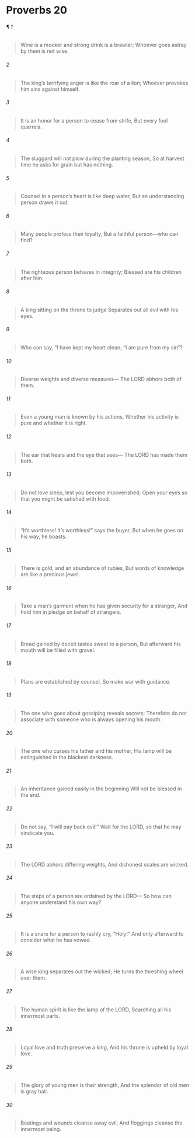 # Proverbs 20
###### ¶ 1
> Wine is a mocker and strong drink is a brawler;
> Whoever goes astray by them is not wise.
###### 2
> The king’s terrifying anger is like the roar of a lion;
> Whoever provokes him sins against himself.
###### 3
> It is an honor for a person to cease from strife,
> But every fool quarrels.
###### 4
> The sluggard will not plow during the planting season,
> So at harvest time he asks for grain but has nothing.
###### 5
> Counsel in a person’s heart is like deep water,
> But an understanding person draws it out.
###### 6
> Many people profess their loyalty,
> But a faithful person—who can find?
###### 7
> The righteous person behaves in integrity;
> Blessed are his children after him.
###### 8
> A king sitting on the throne to judge
> Separates out all evil with his eyes.
###### 9
> Who can say, “I have kept my heart clean;
> “I am pure from my sin”?
###### 10
> Diverse weights and diverse measures—
> The LORD abhors both of them.
###### 11
> Even a young man is known by his actions,
> Whether his activity is pure and whether it is right.
###### 12
> The ear that hears and the eye that sees—
> The LORD has made them both.
###### 13
> Do not love sleep, lest you become impoverished;
> Open your eyes so that you might be satisfied with food.
###### 14
> “It’s worthless! It’s worthless!” says the buyer,
> But when he goes on his way, he boasts.
###### 15
> There is gold, and an abundance of rubies,
> But words of knowledge are like a precious jewel.
###### 16
> Take a man’s garment when he has given security for a stranger,
> And hold him in pledge on behalf of strangers.
###### 17
> Bread gained by deceit tastes sweet to a person,
> But afterward his mouth will be filled with gravel.
###### 18
> Plans are established by counsel,
> So make war with guidance.
###### 19
> The one who goes about gossiping reveals secrets;
> Therefore do not associate with someone who is always opening his mouth.
###### 20
> The one who curses his father and his mother,
> His lamp will be extinguished in the blackest darkness.
###### 21
> An inheritance gained easily in the beginning
> Will not be blessed in the end.
###### 22
> Do not say, “I will pay back evil!”
> Wait for the LORD, so that he may vindicate you.
###### 23
> The LORD abhors differing weights,
> And dishonest scales are wicked.
###### 24
> The steps of a person are ordained by the LORD—
> So how can anyone understand his own way?
###### 25
> It is a snare for a person to rashly cry, “Holy!”
> And only afterward to consider what he has vowed.
###### 26
> A wise king separates out the wicked;
> He turns the threshing wheel over them.
###### 27
> The human spirit is like the lamp of the LORD,
> Searching all his innermost parts.
###### 28
> Loyal love and truth preserve a king,
> And his throne is upheld by loyal love.
###### 29
> The glory of young men is their strength,
> And the splendor of old men is gray hair.
###### 30
> Beatings and wounds cleanse away evil,
> And floggings cleanse the innermost being.
